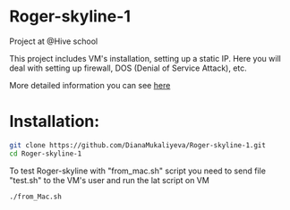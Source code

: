 # Roger-skyline-1
Project at @Hive school

This project includes VM's installation, setting up a static IP. Here you will deal with setting up firewall, DOS (Denial of Service Attack), etc.

More detailed information you can see [here](https://github.com/DianaMukaliyeva/Roger-skyline-1/blob/master/roger-skyline-1.5.en.pdf)

# Installation:

```bash
git clone https://github.com/DianaMukaliyeva/Roger-skyline-1.git
cd Roger-skyline-1
```
To test Roger-skyline with "from_mac.sh" script you need to send file "test.sh" to the VM's user and run the lat script on VM
```bash
./from_Mac.sh
```
